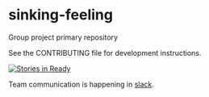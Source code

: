 # sinking-feeling
Group project primary repository

See the CONTRIBUTING file for development instructions.

[![Stories in Ready](https://badge.waffle.io/PSU-SW500-SU16-T5/sinking-feeling.png?label=ready&title=Ready)](http://waffle.io/PSU-SW500-SU16-T5/sinking-feeling)

Team communication is happening in [slack](https://sinkingfeeling.slack.com/).
